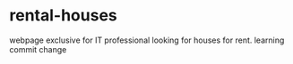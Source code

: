 # rental-houses
webpage exclusive for IT professional looking for houses for rent.
learning commit change
